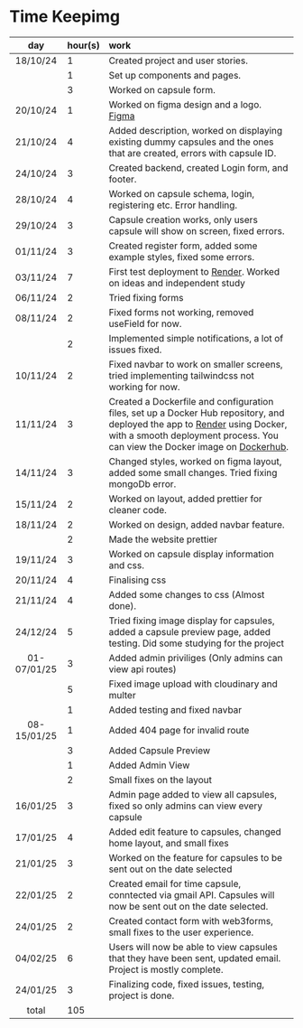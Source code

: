 # Time Keepimg

| day | hour(s) | work  |
| :----:|:-----| :-----|
| 18/10/24 | 1 | Created project and user stories. |
|  | 1 | Set up components and pages. |
|  | 3 | Worked on capsule form. |
| 20/10/24  | 1 | Worked on figma design and a logo. [Figma](https://www.figma.com/proto/laSCjI6ApMcL9Ym9uhImp7/Untitled?node-id=1-3&node-type=canvas&t=RMwyWH6rhGtEt7hP-0&scaling=min-zoom&content-scaling=fixed&page-id=0%3A1)  |
| 21/10/24 | 4 | Added description, worked on displaying existing dummy capsules and the ones that are created, errors with capsule ID. |
| 24/10/24 | 3 | Created backend, created Login form, and footer. |
| 28/10/24 | 4 | Worked on capsule schema, login, registering etc. Error handling. |
| 29/10/24 | 3 | Capsule creation works, only users capsule will show on screen, fixed errors. |
| 01/11/24 | 3 | Created register form, added some example styles, fixed some errors. |
| 03/11/24 | 7 | First test deployment to [Render](https://time-capsule-1.onrender.com/). Worked on ideas and independent study|
| 06/11/24 | 2 | Tried fixing forms |
| 08/11/24 | 2 | Fixed forms not working, removed useField for now. |
|  | 2 | Implemented simple notifications, a lot of issues fixed. |
| 10/11/24 | 2 | Fixed navbar to work on smaller screens, tried implementing tailwindcss not working for now.  |
| 11/11/24 | 3 | Created a Dockerfile and configuration files, set up a Docker Hub repository, and deployed the app to [Render](https://time-capsule-1.onrender.com/) using Docker, with a smooth deployment process. You can view the Docker image on [Dockerhub](https://hub.docker.com/r/nartkosova/time-capsule). |
| 14/11/24 | 3 | Changed styles, worked on figma layout, added some small changes. Tried fixing mongoDb error. |
| 15/11/24 | 2 | Worked on layout, added prettier for cleaner code. |
| 18/11/24 | 2 | Worked on design, added navbar feature. |
| | 2 | Made the website prettier |
| 19/11/24 | 3 | Worked on capsule display information and css. |
| 20/11/24 | 4 | Finalising css |
| 21/11/24 | 4 | Added some changes to css (Almost done). |
| 24/12/24 | 5 | Tried fixing image display for capsules, added a capsule preview page, added testing. Did some studying for the project |
| 01-07/01/25 | 3 | Added admin priviliges (Only admins can view api routes)|
|| 5 | Fixed image upload with cloudinary and multer |
|| 1 | Added testing and fixed navbar |
| 08-15/01/25| 1 | Added 404 page for invalid route |
| | 3 | Added Capsule Preview |
| | 1 | Added Admin View |
| | 2 | Small fixes on the layout|
| 16/01/25 | 3 | Admin page added to view all capsules, fixed so only admins can view every capsule |
| 17/01/25 | 4 | Added edit feature to capsules, changed home layout, and small fixes |
| 21/01/25 | 3 | Worked on the feature for capsules to be sent out on the date selected |
| 22/01/25 | 2 | Created email for time capsule, conntected via gmail API. Capsules will now be sent out on the date selected.|
| 24/01/25 | 2 | Created contact form with web3forms, small fixes to the user experience.|
| 04/02/25 | 6 | Users will now be able to view capsules that they have been sent, updated email. Project is mostly complete.|
| 24/01/25 | 3 | Finalizing code, fixed issues, testing, project is done. |
| total | 105 | | 